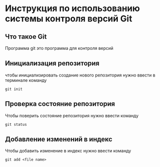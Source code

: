 # **Инструкция по использованию системы контроля версий Git**

## Что такое Git

Программа git это программа для контроля версий

## Инициализация репозитория

чтобы инициализировать создание нового репозитория нужно ввести в терминале команду 

    git init

## Проверка состояние репозитория 
Чтобы поверить состояние репозитория нужно ввести команду 
    
    git status

## Добавление изменений в индекс
Чтобы добавить изменение в индекс нужно ввести команду 

    git add <file name>

    